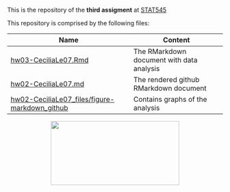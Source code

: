 This is the repository of the **third assigment** at [STAT545](http://stat545.com/)

This repository is comprised by the following files:

|  Name  | Content |
|--------|---------|
|[hw03-CeciliaLe07.Rmd](https://github.com/STAT545-UBC-students/hw03-CeciliaLe07/blob/master/hw03-CeciliaLe07.Rmd) | The RMarkdown document with data analysis |
|[hw02-CeciliaLe07.md](https://github.com/STAT545-UBC-students/hw03-CeciliaLe07/blob/master/hw03-CeciliaLe07.md)  | The rendered github RMarkdown document    |
|[hw02-CeciliaLe07_files/figure-markdown_github](https://github.com/STAT545-UBC-students/hw03-CeciliaLe07/tree/master/hw03-CeciliaLe07_files/figure-markdown_github)	| Contains graphs of the analysis |

<p align="center">
<img src="https://media.giphy.com/media/26AHyxxCItIbFijLO/giphy.gif" width="300" height="150"/>
</p>